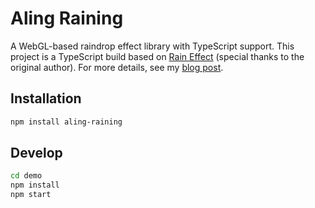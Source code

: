 # Aling Raining

A WebGL-based raindrop effect library with TypeScript support. This project is a TypeScript build based on [Rain Effect](https://github.com/codrops/RainEffect) (special thanks to the original author). For more details, see my [blog post](https://www.zhongfw.online/awsome/posts/c9b37a098263cea38606f03c82d4db4b).

## Installation

```bash
npm install aling-raining
```
## Develop

```bash
cd demo
npm install
npm start
```